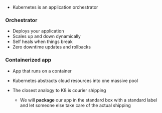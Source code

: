 - Kubernetes is an application orchestrator

### Orchestrator
- Deploys your application
- Scales up and down dynamically
- Self heals when things break
- Zero downtime updates and rollbacks
### Containerized app
- App that runs on a container

- Kubernetes abstracts cloud resources into one massive pool
- The closest analogy to K8 is courier shipping
	- We will **package** our app in the standard box with a standard label and let someone else take care of the actual shipping
